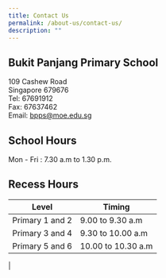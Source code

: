 ```yaml
---
title: Contact Us
permalink: /about-us/contact-us/
description: ""
---
```

## Bukit Panjang Primary School

109 Cashew Road<br>
Singapore 679676<br>
Tel: 67691912 <br>
Fax: 67637462 <br>
Email:&nbsp;[bpps@moe.edu.sg](mailto:bpps@moe.edu.sg)

  

School Hours
------------

Mon - Fri : 7.30 a.m to 1.30 p.m.

  

Recess Hours
------------

|Level| Timing|
|----| ----|
|Primary 1 and 2| 9.00 to 9.30 a.m
|Primary 3 and 4| 9.30 to 10.00 a.m
|Primary 5 and 6| 10.00 to 10.30 a.m|
|